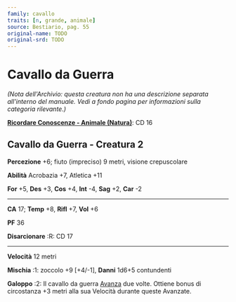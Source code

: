 ```yaml
---
family: cavallo
traits: [n, grande, animale]
source: Bestiario, pag. 55
original-name: TODO
original-srd: TODO
---
```


# Cavallo da Guerra

_(Nota dell'Archivio: questa creatura non ha una descrizione separata
all'interno del manuale. Vedi a fondo pagina per informazioni sulla categoria
rilevante.)_

**[Ricordare Conoscenze - Animale (Natura)](/azioni/abilita/ricordare-conoscenze)**:
CD 16

## Cavallo da Guerra - Creatura 2

**Percezione** +6; fiuto (impreciso) 9 metri, visione crepuscolare

**Abilità** Acrobazia +7, Atletica +11

**For** +5, **Des** +3, **Cos** +4, **Int** -4, **Sag** +2, **Car** -2

---

**CA** 17; **Temp** +8, **Rifl** +7, **Vol** +6

**PF** 36

**Disarcionare** :R: CD 17

---

**Velocità** 12 metri

**Mischia** :1: zoccolo +9 \[+4/-1], **Danni** 1d6+5 contundenti

**Galoppo** :2: Il cavallo da guerra [Avanza](/azioni/base/avanzare) due volte.
Ottiene bonus di circostanza +3 metri alla sua Velocità durante queste Avanzate.
